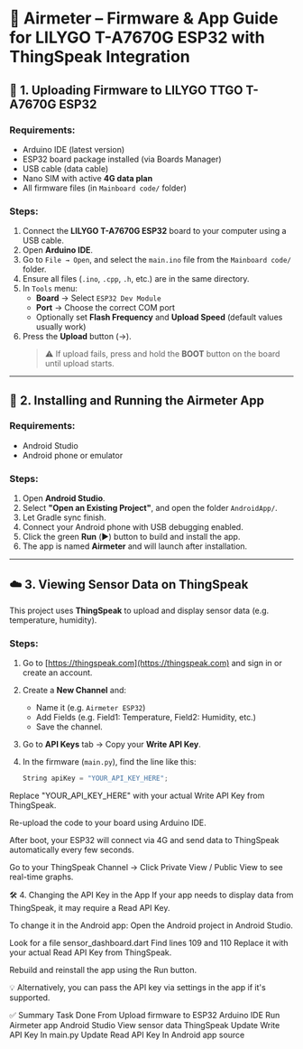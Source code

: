 # 📡 Airmeter – Firmware & App Guide for LILYGO T-A7670G ESP32 with ThingSpeak Integration

## 🔧 1. Uploading Firmware to LILYGO TTGO T-A7670G ESP32

### Requirements:
- Arduino IDE (latest version)
- ESP32 board package installed (via Boards Manager)
- USB cable (data cable)
- Nano SIM with active **4G data plan**
- All firmware files (in `Mainboard code/` folder)

### Steps:
1. Connect the **LILYGO T-A7670G ESP32** board to your computer using a USB cable.
2. Open **Arduino IDE**.
3. Go to `File → Open`, and select the `main.ino` file from the `Mainboard code/` folder.
4. Ensure all files (`.ino`, `.cpp`, `.h`, etc.) are in the same directory.
5. In `Tools` menu:
   - **Board** → Select `ESP32 Dev Module`
   - **Port** → Choose the correct COM port
   - Optionally set **Flash Frequency** and **Upload Speed** (default values usually work)
6. Press the **Upload** button (→).  
   > ⚠️ If upload fails, press and hold the **BOOT** button on the board until upload starts.

---

## 📲 2. Installing and Running the Airmeter App

### Requirements:
- Android Studio
- Android phone or emulator

### Steps:
1. Open **Android Studio**.
2. Select **"Open an Existing Project"**, and open the folder `AndroidApp/`.
3. Let Gradle sync finish.
4. Connect your Android phone with USB debugging enabled.
5. Click the green **Run** (▶️) button to build and install the app.
6. The app is named **Airmeter** and will launch after installation.

---

## ☁️ 3. Viewing Sensor Data on ThingSpeak

This project uses **ThingSpeak** to upload and display sensor data (e.g. temperature, humidity).

### Steps:
1. Go to [https://thingspeak.com](https://thingspeak.com) and sign in or create an account.
2. Create a **New Channel** and:
   - Name it (e.g. `Airmeter ESP32`)
   - Add Fields (e.g. Field1: Temperature, Field2: Humidity, etc.)
   - Save the channel.
3. Go to **API Keys** tab → Copy your **Write API Key**.

4. In the firmware (`main.py`), find the line like this:
   ```cpp
   String apiKey = "YOUR_API_KEY_HERE";
Replace "YOUR_API_KEY_HERE" with your actual Write API Key from ThingSpeak.

Re-upload the code to your board using Arduino IDE.

After boot, your ESP32 will connect via 4G and send data to ThingSpeak automatically every few seconds.

Go to your ThingSpeak Channel → Click Private View / Public View to see real-time graphs.

🛠 4. Changing the API Key in the App
If your app needs to display data from ThingSpeak, it may require a Read API Key.

To change it in the Android app:
Open the Android project in Android Studio.

Look for a file sensor_dashboard.dart
Find lines 109 and 110
Replace it with your actual Read API Key from ThingSpeak.

Rebuild and reinstall the app using the Run button.

💡 Alternatively, you can pass the API key via settings in the app if it's supported.

✅ Summary
Task	Done From
Upload firmware to ESP32	Arduino IDE
Run Airmeter app	Android Studio
View sensor data	ThingSpeak
Update Write API Key	In main.py
Update Read API Key	In Android app source
